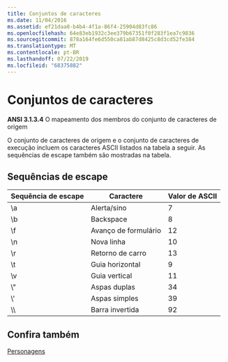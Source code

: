 ```yaml
---
title: Conjuntos de caracteres
ms.date: 11/04/2016
ms.assetid: ef21daa0-b4b4-4f1a-86f4-25904d83fc86
ms.openlocfilehash: 64e83eb1932c3ee379b67351f0f283f1ea7c9836
ms.sourcegitcommit: 878a164fe6d550ca81ab87d8425c8d3cd52fe384
ms.translationtype: MT
ms.contentlocale: pt-BR
ms.lasthandoff: 07/22/2019
ms.locfileid: "68375882"
---
```

# <a name="character-sets"></a>Conjuntos de caracteres

**ANSI 3.1.3.4** O mapeamento dos membros do conjunto de caracteres de origem

O conjunto de caracteres de origem e o conjunto de caracteres de execução incluem os caracteres ASCII listados na tabela a seguir. As sequências de escape também são mostradas na tabela.

## <a name="escape-sequences"></a>Sequências de escape

|Sequência de escape|Caractere|Valor de ASCII|
|---------------------|---------------|-----------------|
|&#92;a|Alerta/sino|7|
|&#92;b|Backspace|8|
|&#92;f|Avanço de formulário|12|
|&#92;n|Nova linha|10|
|&#92;r|Retorno de carro|13|
|&#92;t|Guia horizontal|9|
|&#92;v|Guia vertical|11|
|&#92;"|Aspas duplas|34|
|&#92;'|Aspas simples|39|
|&#92;&#92;|Barra invertida|92|

## <a name="see-also"></a>Confira também

[Personagens](../c-language/characters.md)<br/>
